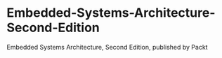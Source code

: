 # Embedded-Systems-Architecture-Second-Edition
Embedded Systems Architecture, Second Edition, published by Packt
